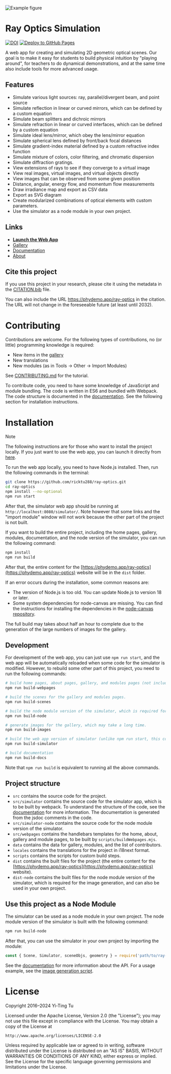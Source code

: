 ![Example figure](https://raw.githubusercontent.com/ricktu288/ray-optics/master/src/img/1.svg)

# Ray Optics Simulation
[![DOI](https://zenodo.org/badge/DOI/10.5281/zenodo.6386611.svg)](https://doi.org/10.5281/zenodo.6386611)
[![Deploy to GitHub Pages](https://github.com/ricktu288/ray-optics/actions/workflows/deploy.yml/badge.svg)](https://github.com/ricktu288/ray-optics/actions/workflows/deploy.yml)

A web app for creating and simulating 2D geometric optical scenes. Our goal is to make it easy for students to build physical intuition by "playing around", for teachers to do dynamical demonstrations, and at the same time also include tools for more advanced usage.

## Features
- Simulate various light sources: ray, parallel/divergent beam, and point source
- Simulate reflection in linear or curved mirrors, which can be defined by a custom equation
- Simulate beam splitters and dichroic mirrors
- Simulate refraction in linear or curved interfaces, which can be defined by a custom equation
- Simulate ideal lens/mirror, which obey the lens/mirror equation
- Simulate spherical lens defined by front/back focal distances
- Simulate gradient-index material defined by a custom refractive index function
- Simulate mixture of colors, color filtering, and chromatic dispersion
- Simulate diffraction gratings.
- View extensions of rays to see if they converge to a virtual image
- View real images, virtual images, and virtual objects directly
- View images that can be observed from some given position
- Distance, angular, energy flow, and momentum flow measurements
- Draw irradiance map and export as CSV data
- Export as SVG diagram
- Create modularized combinations of optical elements with custom parameters.
- Use the simulator as a node module in your own project.

## Links
- [**Launch the Web App**](https://phydemo.app/ray-optics/simulator/)
- [Gallery](https://phydemo.app/ray-optics/gallery/)
- [Documentation](https://phydemo.app/ray-optics/docs/)
- [About](https://phydemo.app/ray-optics/about)

## Cite this project

If you use this project in your research, please cite it using the metadata in the [CITATION.bib](https://github.com/ricktu288/ray-optics/blob/master/CITATION.bib) file.

You can also include the URL https://phydemo.app/ray-optics in the citation. The URL will not change in the foreseeable future (at least until 2032).

# Contributing

Contributions are welcome. For the following types of contributions, no (or little) programming knowledge is required:

- New items in the [gallery](https://phydemo.app/ray-optics/gallery/)
- New translations
- New modules (as in Tools -> Other -> Import Modules)

See [CONTRIBUTING.md](https://github.com/ricktu288/ray-optics/blob/master/CONTRIBUTING.md) for the tutorial.

To contribute code, you need to have some knowledge of JavaScript and module bundling. The code is written in ES6 and bundled with Webpack. The code structure is documented in the [documentation](https://phydemo.app/ray-optics/docs/). See the following section for installation instructions.

# Installation

> [!NOTE]
> The following instructions are for those who want to install the project locally. If you just want to use the web app, you can launch it directly from [here](https://phydemo.app/ray-optics/simulator/).

To run the web app locally, you need to have Node.js installed. Then, run the following commands in the terminal:
```bash
git clone https://github.com/ricktu288/ray-optics.git
cd ray-optics
npm install --no-optional
npm run start
```
After that, the simulator web app should be running at `http://localhost:8080/simulator/`. Note however that some links and the "import module" window will not work because the other part of the project is not built.

If you want to build the entire project, including the home pages, gallery, modules, documentation, and the node version of the simulator, you can run the following command:
```bash
npm install
npm run build
```
After that, the entire content for the [https://phydemo.app/ray-optics](https://phydemo.app/ray-optics) website will be in the `dist` folder.

If an error occurs during the installation, some common reasons are:
- The version of Node.js is too old. You can update Node.js to version 18 or later.
- Some system dependencies for node-canvas are missing. You can find the instructions for installing the dependencies in the [node-canvas repository](https://github.com/Automattic/node-canvas).

The full build may takes about half an hour to complete due to the generation of the large numbers of images for the gallery.

## Development

For development of the web app, you can just use `npm run start`, and the web app will be automatically reloaded when some code for the simulator is modified. However, to rebuild some other part of this project, you need to run the following commands:
```bash
# build home pages, about pages, gallery, and modules pages (not including scenes and image generation).
npm run build-webpages

# build the scenes for the gallery and modules pages.
npm run build-scenes

# build the node module version of the simulator, which is required for the image generation.
npm run build-node

# generate images for the gallery, which may take a long time.
npm run build-images

# build the web app version of simulator (unlike npm run start, this command builds the simulator in production mode)
npm run build-simulator

# build documentation
npm run build-docs
```
Note that `npm run build` is equivalent to running all the above commands.

## Project structure

- `src` contains the source code for the project.
- `src/simulator` contains the source code for the simulator app, which is to be built by webpack. To understand the structure of the code, see the [documentation](https://phydemo.app/ray-optics/docs/) for more information. The documentation is generated from the jsdoc comments in the code.
- `src/simulator-node` contains the source code for the node module version of the simulator.
- `src/webpages` contains the handlebars templates for the home, about, gallery and module pages, to be built by `scripts/buildWebpages.mjs`.
- `data` contains the data for gallery, modules, and the list of contributors.
- `locales` contains the translations for the project in i18next format.
- `scripts` contains the scripts for custom build steps.
- `dist` contains the built files for the project (the entire content for the [https://phydemo.app/ray-optics](https://phydemo.app/ray-optics) website).
- `dist-node` contains the built files for the node module version of the simulator, which is required for the image generation, and can also be used in your own project.

## Use this project as a Node Module

The simulator can be used as a node module in your own project. The node module version of the simulator is built with the following command:
```bash
npm run build-node
```
After that, you can use the simulator in your own project by importing the module:
```javascript
const { Scene, Simulator, sceneObjs, geometry } = require('path/to/ray-optics/dist-node/main.js');
```

See the [documentation](https://phydemo.app/ray-optics/docs/) for more information about the API. For a usage example, see the [image generation script](https://github.com/ricktu288/ray-optics/blob/master/scripts/buildImages.mjs).


# License
Copyright 2016–2024 Yi-Ting Tu

Licensed under the Apache License, Version 2.0 (the "License");
you may not use this file except in compliance with the License.
You may obtain a copy of the License at

    http://www.apache.org/licenses/LICENSE-2.0

Unless required by applicable law or agreed to in writing, software
distributed under the License is distributed on an "AS IS" BASIS,
WITHOUT WARRANTIES OR CONDITIONS OF ANY KIND, either express or implied.
See the License for the specific language governing permissions and
limitations under the License.
